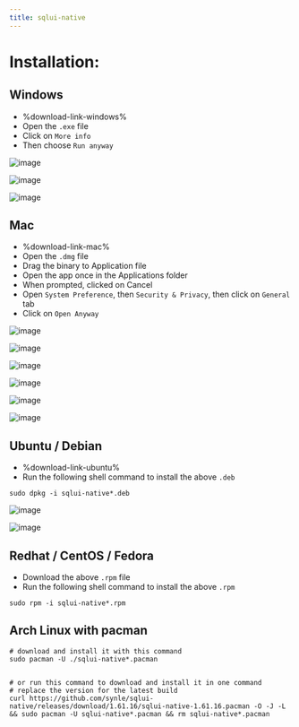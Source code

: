 ```yaml
---
title: sqlui-native
---
```


# Installation:

## Windows

- %download-link-windows%
- Open the `.exe` file
- Click on `More info`
- Then choose `Run anyway`

![image](https://user-images.githubusercontent.com/3792401/153638199-32b6070f-ee05-48cd-9e84-1eba45db22e4.png)

![image](https://user-images.githubusercontent.com/3792401/153638206-b59ec443-02d5-4efa-92a1-dbecf79e36a6.png)

![image](https://user-images.githubusercontent.com/3792401/153638239-b9e1f1f7-2125-4316-885f-4e266c3a01de.png)

## Mac

- %download-link-mac%
- Open the `.dmg` file
- Drag the binary to Application file
- Open the app once in the Applications folder
- When prompted, clicked on Cancel
- Open `System Preference`, then `Security & Privacy`, then click on `General` tab
- Click on `Open Anyway`

![image](https://user-images.githubusercontent.com/3792401/153640153-725af959-2989-4984-bbab-2f0995ddb94a.png)

![image](https://user-images.githubusercontent.com/3792401/153640199-b6eab565-38c7-4d73-877f-e7f66e18e1c6.png)

![image](https://user-images.githubusercontent.com/3792401/153640665-0699a88f-048b-4691-b529-78572d222fee.png)

![image](https://user-images.githubusercontent.com/3792401/153640374-e412585a-a139-4246-a045-869c4b280e23.png)

![image](https://user-images.githubusercontent.com/3792401/153640533-3ee26765-c808-4454-ba02-8c37d7deafbe.png)

![image](https://user-images.githubusercontent.com/3792401/153640735-8fe99a6e-c052-407e-95a9-13b00c3747f1.png)

## Ubuntu / Debian

- %download-link-ubuntu%
- Run the following shell command to install the above `.deb`

```
sudo dpkg -i sqlui-native*.deb
```

![image](https://user-images.githubusercontent.com/3792401/153637978-d13ce394-b5b7-4e82-8392-6c6c2e53fe7e.png)

![image](https://user-images.githubusercontent.com/3792401/153638017-85896932-65b1-4670-9a05-b81bcb858d51.png)

## Redhat / CentOS / Fedora

- Download the above `.rpm` file
- Run the following shell command to install the above `.rpm`

```
sudo rpm -i sqlui-native*.rpm
```

## Arch Linux with pacman

```
# download and install it with this command
sudo pacman -U ./sqlui-native*.pacman


# or run this command to download and install it in one command
# replace the version for the latest build
curl https://github.com/synle/sqlui-native/releases/download/1.61.16/sqlui-native-1.61.16.pacman -O -J -L && sudo pacman -U sqlui-native*.pacman && rm sqlui-native*.pacman
```
